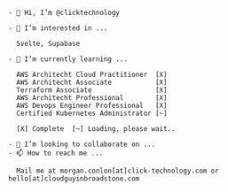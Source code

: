 ```
- 👋 Hi, I’m @clicktechnology

- 👀 I’m interested in ...

  Svelte, Supabase

- 🌱 I’m currently learning ...

  AWS Architecht Cloud Practitioner  [X]
  AWS Architecht Associate           [X]
  Terraform Associate                [X]
  AWS Architecht Professional        [X]
  AWS Devops Engineer Professional   [X]
  Certified Kubernetes Administrator [~]
  
  [X] Complete  [~] Loading, please wait..

- 💞️ I’m looking to collaborate on ...
- 📫 How to reach me ...

  Mail me at morgan.conlon[at]click-technology.com or hello[at]cloudguyinbroadstone.com
```

<!---
clicktechnology/clicktechnology is a ✨ special ✨ repository because its `README.md` (this file) appears on your GitHub profile.
You can click the Preview link to take a look at your changes.
--->

